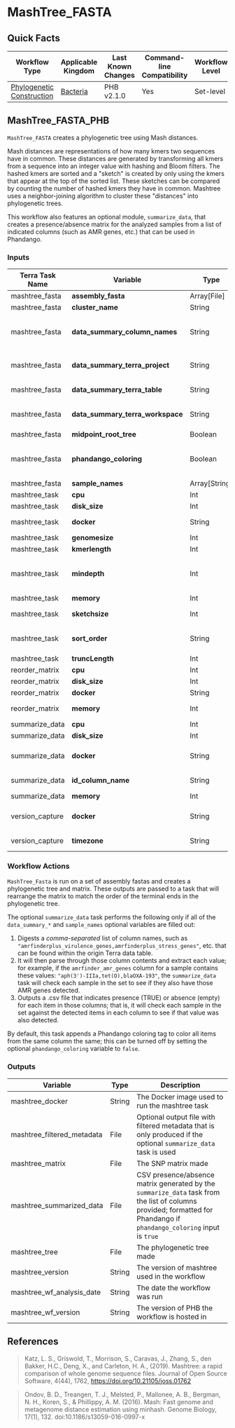# MashTree_FASTA

## Quick Facts

| **Workflow Type** | **Applicable Kingdom** | **Last Known Changes** | **Command-line Compatibility** | **Workflow Level** |
|---|---|---|---|---|
| [Phylogenetic Construction](../../workflows_overview/workflows_type.md/#phylogenetic-construction) | [Bacteria](../../workflows_overview/workflows_kingdom.md/#bacteria) | PHB v2.1.0 | Yes | Set-level |

## MashTree_FASTA_PHB

`MashTree_FASTA` creates a phylogenetic tree using Mash distances.

Mash distances are representations of how many kmers two sequences have in common. These distances are generated by transforming all kmers from a sequence into an integer value with hashing and Bloom filters. The hashed kmers are sorted and a "sketch" is created by only using the kmers that appear at the top of the sorted list. These sketches can be compared by counting the number of hashed kmers they have in common. Mashtree uses a neighbor-joining algorithm to cluster these "distances" into phylogenetic trees.

This workflow also features an optional module, `summarize_data`, that creates a presence/absence matrix for the analyzed samples from a list of indicated columns (such as AMR genes, etc.) that can be used in Phandango.

### Inputs

| **Terra Task Name** | **Variable** | **Type** | **Description** | **Default Value** | **Terra Status** |
|---|---|---|---|---|---|
| mashtree_fasta | **assembly_fasta** | Array[File] | The set of assembly fastas | | Required |
| mashtree_fasta | **cluster_name** | String | Free text string used to label output files | | Required |
| mashtree_fasta | **data_summary_column_names** | String | A comma-separated list of the column names from the sample-level data table for generating a data summary (presence/absence .csv matrix); e.g., "amrfinderplus_amr_genes,amrfinderplus_virulence_genes" |  | Optional |
| mashtree_fasta | **data_summary_terra_project** | String | The billing project for your current workspace. This can be found after the "#workspaces/" section in the workspace's URL |  | Optional |
| mashtree_fasta | **data_summary_terra_table** | String | The name of the sample-level Terra data table that will be used for generating a data summary |  | Optional |
| mashtree_fasta | **data_summary_terra_workspace** | String | The name of the Terra workspace you are in. This can be found at the top of the webpage, or in the URL after the billing project. |  | Optional |
| mashtree_fasta | **midpoint_root_tree** | Boolean | If true, midpoint root the final tree | FALSE | Optional |
| mashtree_fasta | **phandango_coloring** | Boolean | Boolean variable that tells the data summary task and the reorder matrix task to include a suffix that enables consistent coloring on Phandango; by default, this suffix is not added. To add this suffix set this variable to true. | FALSE | Optional |
| mashtree_fasta | **sample_names** | Array[String] | The list of samples | | Optional |
| mashtree_task | **cpu** | Int | Number of CPUs to allocate to the task | 16 | Optional |
| mashtree_task | **disk_size** | Int | Amount of storage (in GB) to allocate to the task | 100 | Optional |
| mashtree_task | **docker** | String | The Docker container to use for the task | "us-docker.pkg.dev/general-theiagen/staphb/mashtree:1.2.0" | Optional |
| mashtree_task | **genomesize** | Int | Genome size of the input samples | 5000000 | Ooptional |
| mashtree_task | **kmerlength** | Int | Hashes will be based on strings of this many nucleotides | 21 | Optional |
| mashtree_task | **mindepth** | Int | If set to zero, mashtree will run in "accurate" mode as it will chose a mindepth by itself in a slower method; this value otherwise indicates the minimum number of times a kmer must appear in order to be included | 5 | Optional |
| mashtree_task | **memory** | Int | Amount of memory/RAM (in GB) to allocate to the task | 64 | Optional |
| mashtree_task | **sketchsize** | Int | Each sketch will have at most this many non-redundant min-hashes | 10000 | Optional |
| mashtree_task | **sort_order** | String | For neighbor-joining, the sort order can make a difference. Options include: "ABC" (alphabetical), "random", "input-order" | "ABC" | Optional |
| mashtree_task | **truncLength** | Int | How many characters to keep in a filename | 250 | Optional |
| reorder_matrix | **cpu** | Int | Number of CPUs to allocate to the task | 100 | Optional |
| reorder_matrix | **disk_size** | Int | Amount of storage (in GB) to allocate to the task | 2 | Optional |
| reorder_matrix | **docker** | String | The Docker container to use for the task | 100 | Optional |
| reorder_matrix | **memory** | Int | Amount of memory/RAM (in GB) to allocate to the task | us-docker.pkg.dev/general-theiagen/staphb/mykrobe:0.12.1 | Optional |
| summarize_data | **cpu** | Int | Number of CPUs to allocate to the task | 8 | Optional |
| summarize_data | **disk_size** | Int | Amount of storage (in GB) to allocate to the task | 100 | Optional |
| summarize_data | **docker** | String | The Docker container to use for the task | us-docker.pkg.dev/general-theiagen/theiagen/terra-tools:2023-03-16 | Optional |
| summarize_data | **id_column_name** | String | If the sample IDs are in a different column to samplenames, it can be passed here and it will be used instead. |  | Optional |
| summarize_data | **memory** | Int | Amount of memory/RAM (in GB) to allocate to the task | 8 | Optional |
| version_capture | **docker** | String | The Docker container to use for the task | "us-docker.pkg.dev/general-theiagen/theiagen/alpine-plus-bash:3.20.0" | Optional |
| version_capture | **timezone** | String | Set the time zone to get an accurate date of analysis (uses UTC by default) |  | Optional |

### Workflow Actions

`MashTree_Fasta` is run on a set of assembly fastas and creates a phylogenetic tree and matrix. These outputs are passed to a task that will rearrange the matrix to match the order of the terminal ends in the phylogenetic tree.

The optional `summarize_data` task performs the following only if all of the `data_summary_*` and `sample_names` optional variables are filled out:

1. Digests a _comma-separated_  list of column names, such as `"amrfinderplus_virulence_genes,amrfinderplus_stress_genes"`, etc. that can be found within the origin Terra data table.
2. It will then parse through those column contents and extract each value; for example, if the `amrfinder_amr_genes` column for a sample contains these values: `"aph(3')-IIIa,tet(O),blaOXA-193"`, the `summarize_data` task will check each sample in the set to see if they also have those AMR genes detected.
3. Outputs a .csv file that indicates presence (TRUE) or absence (empty) for each item in those columns; that is, it will check each sample in the set against the detected items in each column to see if that value was also detected.

By default, this task appends a Phandango coloring tag to color all items from the same column the same; this can be turned off by setting the optional `phandango_coloring` variable to `false`.

### Outputs

| **Variable** | **Type** | **Description** |
|---|---|---|
| mashtree_docker | String | The Docker image used to run the mashtree task |
| mashtree_filtered_metadata | File | Optional output file with filtered metadata that is only produced if the optional `summarize_data` task is used |
| mashtree_matrix | File | The SNP matrix made |
| mashtree_summarized_data | File | CSV presence/absence matrix generated by the `summarize_data` task from the list of columns provided; formatted for Phandango if `phandango_coloring` input is `true` |
| mashtree_tree | File | The phylogenetic tree made |
| mashtree_version | String | The version of mashtree used in the workflow |
| mashtree_wf_analysis_date | String | The date the workflow was run |
| mashtree_wf_version | String | The version of PHB the workflow is hosted in |

## References

> Katz, L. S., Griswold, T., Morrison, S., Caravas, J., Zhang, S., den Bakker, H.C., Deng, X., and Carleton, H. A., (2019). Mashtree: a rapid comparison of whole genome sequence files. Journal of Open Source Software, 4(44), 1762, <https://doi.org/10.21105/joss.01762>
<!-- -->
>Ondov, B. D., Treangen, T. J., Melsted, P., Mallonee, A. B., Bergman, N. H., Koren, S., & Phillippy, A. M. (2016). Mash: Fast genome and metagenome distance estimation using minhash. Genome Biology, 17(1), 132. doi:10.1186/s13059-016-0997-x
